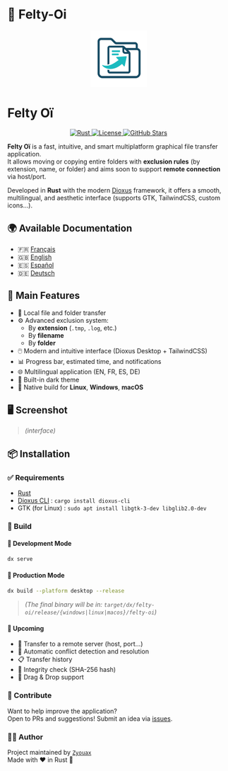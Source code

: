 # 🌟 Felty-Oi

<p align="center">
  <img src="/assets/header_256.png" alt="Felty-Oi Logo" width="128" height="128">
</p>

# Felty Oï

<p align="center">
  <a href="https://www.rust-lang.org/" title="Made with Rust">
    <img src="https://img.shields.io/badge/Rust-1-blue?logo=rust&logoColor=white" alt="Rust">
  </a>
  <a href="https://github.com/Aqui-oi/Felty-oi/blob/main/LICENSE" title="MPL-2.0 License">
    <img src="https://img.shields.io/badge/License-MPL--2.0-blue?style=flat-square" alt="License">
  </a>
  <a href="https://github.com/Aqui-oi/Felty-oi/stargazers" title="View stars">
    <img src="https://img.shields.io/github/stars/Aqui-oi/Felty-oi?style=flat-square" alt="GitHub Stars">
  </a>
</p>

**Felty Oï** is a fast, intuitive, and smart multiplatform graphical file transfer application.  
It allows moving or copying entire folders with **exclusion rules** (by extension, name, or folder) and aims soon to support **remote connection** via host/port.

Developed in **Rust** with the modern [Dioxus](https://dioxuslabs.com) framework, it offers a smooth, multilingual, and aesthetic interface (supports GTK, TailwindCSS, custom icons...).

## 🌍 Available Documentation

- 🇫🇷 [Français](/README.md)
- 🇬🇧 [English](/docs/en.md)
- 🇪🇸 [Español](/docs/es.md)
- 🇩🇪 [Deutsch](/docs/de.md)

## 🚀 Main Features

- 🔄 Local file and folder transfer
- ⚙️ Advanced exclusion system:
  - By **extension** (`.tmp`, `.log`, etc.)
  - By **filename**
  - By **folder**
- 🖱️ Modern and intuitive interface (Dioxus Desktop + TailwindCSS)
- 📊 Progress bar, estimated time, and notifications
- 🌐 Multilingual application (EN, FR, ES, DE)
- 🌙 Built-in dark theme
- 💾 Native build for **Linux**, **Windows**, **macOS**

## 🖥️ Screenshot

> *(interface)*

## 📦 Installation

### ✅ Requirements

- [Rust](https://rust-lang.org)
- [Dioxus CLI](https://github.com/DioxusLabs/cli) : `cargo install dioxus-cli`
- GTK (for Linux) : `sudo apt install libgtk-3-dev libglib2.0-dev`

### 🔧 Build

#### 🔹 Development Mode

```bash
dx serve
```

#### 🔹 Production Mode

```bash
dx build --platform desktop --release
```

> *(The final binary will be in: `target/dx/felty-oi/release/{windows|linux|macos}/felty-oi`)*


#### 🧠 Upcoming
- 📡 Transfer to a remote server (host, port…)
- 🧩 Automatic conflict detection and resolution
- 📋 Transfer history
- 🔐 Integrity check (SHA-256 hash)
- 📁 Drag & Drop support

### 📝 Contribute
Want to help improve the application?  
Open to PRs and suggestions! Submit an idea via [issues](https://github.com/Aqui-oi/Felty-oi/issues/1).

### 🧑‍💻 Author
Project maintained by [`Zyouax`](https://github.com/zyouax)  
Made with ❤️ in Rust 🦀
